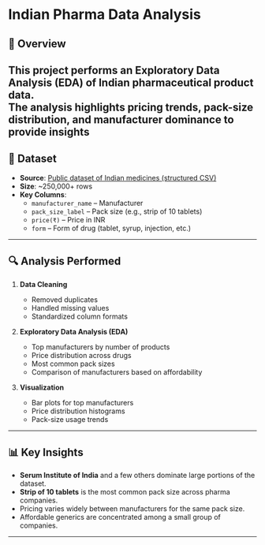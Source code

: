 # Indian Pharma Data Analysis  

## 📌 Overview  
This project performs an **Exploratory Data Analysis (EDA)** of Indian pharmaceutical product data.  
The analysis highlights **pricing trends, pack-size distribution, and manufacturer dominance** to provide insights
---

## 📂 Dataset  
- **Source**: [Public dataset of Indian medicines (structured CSV)](https://www.kaggle.com/datasets/shudhanshusingh/az-medicine-dataset-of-india)  
- **Size**: ~250,000+ rows  
- **Key Columns**:  
  - `manufacturer_name` – Manufacturer  
  - `pack_size_label` – Pack size (e.g., strip of 10 tablets)  
  - `price(₹)` – Price in INR  
  - `form` – Form of drug (tablet, syrup, injection, etc.)  

---

## 🔍 Analysis Performed  
1. **Data Cleaning**  
   - Removed duplicates  
   - Handled missing values  
   - Standardized column formats  

2. **Exploratory Data Analysis (EDA)**  
   - Top manufacturers by number of products  
   - Price distribution across drugs  
   - Most common pack sizes  
   - Comparison of manufacturers based on affordability  

3. **Visualization**  
   - Bar plots for top manufacturers  
   - Price distribution histograms  
   - Pack-size usage trends  

---

## 📊 Key Insights  
- **Serum Institute of India** and a few others dominate large portions of the dataset.  
- **Strip of 10 tablets** is the most common pack size across pharma companies.  
- Pricing varies widely between manufacturers for the same pack size.  
- Affordable generics are concentrated among a small group of companies.  

---
